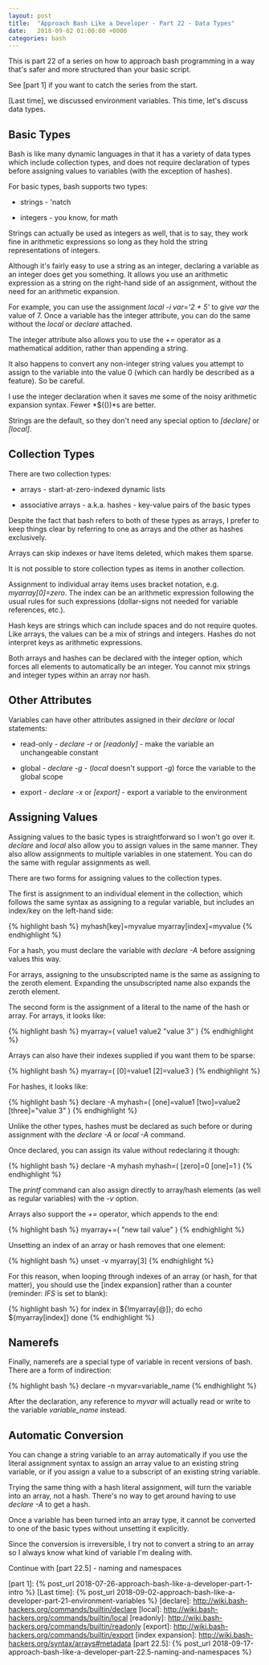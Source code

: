 ```yaml
---
layout: post
title:  "Approach Bash Like a Developer - Part 22 - Data Types"
date:   2018-09-02 01:00:00 +0000
categories: bash
---
```


This is part 22 of a series on how to approach bash programming in a way
that's safer and more structured than your basic script.

See [part 1] if you want to catch the series from the start.

[Last time], we discussed environment variables.  This time, let's
discuss data types.

Basic Types
-----------

Bash is like many dynamic languages in that it has a variety of data
types which include collection types, and does not require declaration
of types before assigning values to variables (with the exception of
hashes).

For basic types, bash supports two types:

-   strings - 'natch

-   integers - you know, for math

Strings can actually be used as integers as well, that is to say, they
work fine in arithmetic expressions so long as they hold the string
representations of integers.

Although it's fairly easy to use a string as an integer, declaring a
variable as an integer does get you something.  It allows you use an
arithmetic expression as a string on the right-hand side of an
assignment, without the need for an arithmetic expansion.

For example, you can use the assignment *local -i var='2 + 5'* to give
*var* the value of 7.  Once a variable has the integer attribute, you
can do the same without the *local* or *declare* attached.

The integer attribute also allows you to use the *+=* operator as a
mathematical addition, rather than appending a string.

It also happens to convert any non-integer string values you attempt to
assign to the variable into the value 0 (which can hardly be described
as a feature).  So be careful.

I use the integer declaration when it saves me some of the noisy
arithmetic expansion syntax.  Fewer *$(())*s are better.

Strings are the default, so they don't need any special option to
*[declare]* or *[local]*.

Collection Types
----------------

There are two collection types:

-   arrays - start-at-zero-indexed dynamic lists

-   associative arrays - a.k.a. hashes - key-value pairs of the basic
    types

Despite the fact that bash refers to both of these types as arrays, I
prefer to keep things clear by referring to one as arrays and the
other as hashes exclusively.

Arrays can skip indexes or have items deleted, which makes them sparse.

It is not possible to store collection types as items in another
collection.

Assignment to individual array items uses bracket notation, e.g.
*myarray[0]=zero*. The index can be an arithmetic expression following
the usual rules for such expressions (dollar-signs not needed for
variable references, etc.).

Hash keys are strings which can include spaces and do not require
quotes.  Like arrays, the values can be a mix of strings and integers.
Hashes do not interpret keys as arithmetic expressions.

Both arrays and hashes can be declared with the integer option, which
forces all elements to automatically be an integer.  You cannot mix
strings and integer types within an array nor hash.

Other Attributes
----------------

Variables can have other attributes assigned in their *declare* or
*local* statements:

-   read-only - *declare -r* or *[readonly]* - make the variable an
    unchangeable constant

-   global - *declare -g* - (*local* doesn't support *-g*) force the
    variable to the global scope

-   export - *declare -x* or *[export]* - export a variable to the
    environment

Assigning Values
----------------

Assigning values to the basic types is straightforward so I won't go
over it.  *declare* and *local* also allow you to assign values in the
same manner.  They also allow assignments to multiple variables in one
statement.  You can do the same with regular assignments as well.

There are two forms for assigning values to the collection types.

The first is assignment to an individual element in the collection,
which follows the same syntax as assigning to a regular variable, but
includes an index/key on the left-hand side:

{% highlight bash %}
myhash[key]=myvalue
myarray[index]=myvalue
{% endhighlight %}

For a hash, you must declare the variable with *declare -A* before
assigning values this way.

For arrays, assigning to the unsubscripted name is the same as assigning
to the zeroth element.  Expanding the unsubscripted name also expands
the zeroth element.

The second form is the assignment of a literal to the name of the hash
or array.  For arrays, it looks like:

{% highlight bash %}
myarray=( value1 value2 "value 3" )
{% endhighlight %}

Arrays can also have their indexes supplied if you want them to be
sparse:

{% highlight bash %}
myarray=( [0]=value1 [2]=value3 )
{% endhighlight %}

For hashes, it looks like:

{% highlight bash %}
declare -A myhash=( [one]=value1 [two]=value2 [three]="value 3" )
{% endhighlight %}

Unlike the other types, hashes must be declared as such before or during
assignment with the *declare -A* or *local -A* command.

Once declared, you can assign its value without redeclaring it though:

{% highlight bash %}
declare -A myhash
myhash=( [zero]=0 [one]=1 )
{% endhighlight %}

The *printf* command can also assign directly to array/hash elements
(as well as regular variables) with the *-v* option.

Arrays also support the *+=* operator, which appends to the end:

{% highlight bash %}
myarray+=( "new tail value" )
{% endhighlight %}

Unsetting an index of an array or hash removes that one element:

{% highlight bash %}
unset -v myarray[3]
{% endhighlight %}

For this reason, when looping through indexes of an array (or hash, for
that matter), you should use the [index expansion] rather than a counter
(reminder: *IFS* is set to blank):

{% highlight bash %}
for index in ${!myarray[@]}; do
  echo ${myarray[index]}
done
{% endhighlight %}

Namerefs
--------

Finally, namerefs are a special type of variable in recent versions of
bash.  There are a form of indirection:

{% highlight bash %}
declare -n myvar=variable_name
{% endhighlight %}

After the declaration, any reference to *myvar* will actually read or
write to the variable *variable_name* instead.

Automatic Conversion
--------------------

You can change a string variable to an array automatically if you use
the literal assignment syntax to assign an array value to an existing
string variable, or if you assign a value to a subscript of an existing
string variable.

Trying the same thing with a hash literal assignment, will turn the
variable into an array, not a hash.  There's no way to get around having
to use *declare -A* to get a hash.

Once a variable has been turned into an array type, it cannot be
converted to one of the basic types without unsetting it explicitly.

Since the conversion is irreversible, I try not to convert a string to
an array so I always know what kind of variable I'm dealing with.

Continue with [part 22.5] - naming and namespaces

  [part 1]:       {% post_url 2018-07-26-approach-bash-like-a-developer-part-1-intro                      %}
  [Last time]:    {% post_url 2018-09-02-approach-bash-like-a-developer-part-21-environment-variables     %}
  [declare]:      http://wiki.bash-hackers.org/commands/builtin/declare
  [local]:        http://wiki.bash-hackers.org/commands/builtin/local
  [readonly]:     http://wiki.bash-hackers.org/commands/builtin/readonly
  [export]:       http://wiki.bash-hackers.org/commands/builtin/export
  [index expansion]: http://wiki.bash-hackers.org/syntax/arrays#metadata
  [part 22.5]:    {% post_url 2018-09-17-approach-bash-like-a-developer-part-22.5-naming-and-namespaces       %}
